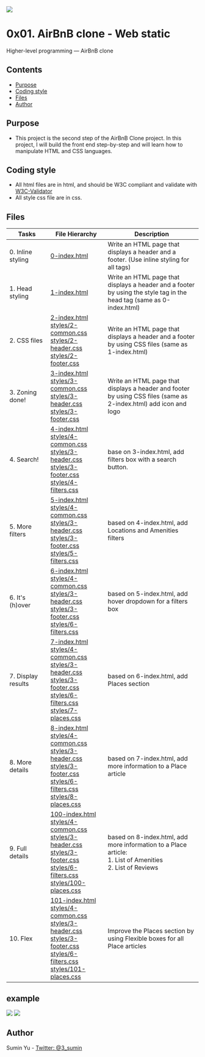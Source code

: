 <img src="https://www.holbertonschool.com/holberton-logo-twitter-card.png">

#  0x01. AirBnB clone - Web static
Higher-level programming ― AirBnB clone

## Contents
* [Purpose](https://github.com/sumin3/AirBnB_clone/tree/master/web_static#Purpose)
* [Coding style](https://github.com/sumin3/AirBnB_clone/tree/master/web_static#Coding-style)
* [Files](https://github.com/sumin3/AirBnB_clone/tree/master/web_static#Files)
* [Author](https://github.com/sumin3/AirBnB_clone/tree/master/web_static#author)

## Purpose
- This project is the second step of the AirBnB Clone project. In this project, I will build the front end step-by-step and will learn how to manipulate HTML and CSS languages.

## Coding style
- All html files are in html, and should be W3C compliant and validate with [W3C-Validator](https://github.com/holbertonschool/W3C-Validator)
- All style css file are in css.

## Files
|    Tasks  <img width=200/> | File Hierarchy <img width=200/> |   Description <img width=500/> |
|------------|-----------------|-------------
| 0. Inline styling | [0-index.html](0-index.html) | Write an HTML page that displays a header and a footer. (Use inline styling for all tags)
| 1. Head styling | [1-index.html](1-index.html) | Write an HTML page that displays a header and a footer by using the style tag in the head tag (same as 0-index.html)
| 2. CSS files | [2-index.html](2-index.html) <br />[styles/2-common.css](styles/2-common.css)<br /> [styles/2-header.css](styles/2-header.css)<br />[styles/2-footer.css](styles/2-footer.css)| Write an HTML page that displays a header and a footer by using CSS files (same as 1-index.html)
| 3. Zoning done! | [3-index.html](3-index.html) <br />[styles/3-common.css](styles/3-common.css)<br /> [styles/3-header.css](styles/3-header.css) <br />[styles/3-footer.css](styles/3-footer.css) | Write an HTML page that displays a header and footer by using CSS files (same as 2-index.html) add icon and logo
| 4. Search! | [4-index.html](4-index.html) <br />[styles/4-common.css](styles/4-common.css) <br />[styles/3-header.css](styles/3-header.css)<br />[styles/3-footer.css](styles/3-footer.css) <br />[styles/4-filters.css](styles/4-filters.css) | base on 3-index.html, add filters box with a search button.
| 5. More filters | [5-index.html](5-index.html) <br />[styles/4-common.css](styles/4-common.css) <br />[styles/3-header.css](styles/3-header.css) <br />[styles/3-footer.css](styles/3-footer.css) <br /> [styles/5-filters.css](styles/5-filters.css) | based on 4-index.html, add Locations and Amenities filters
| 6. It's (h)over | [6-index.html](6-index.html) <br />[styles/4-common.css](styles/4-common.css) <br />[styles/3-header.css](styles/3-header.css) <br />[styles/3-footer.css](styles/3-footer.css) <br />[styles/6-filters.css](styles/6-filters.css) |based on 5-index.html, add hover dropdown for a filters box
| 7. Display results | [7-index.html](7-index.html) <br />[styles/4-common.css](styles/4-common.css) <br />[styles/3-header.css](styles/3-header.css) <br />[styles/3-footer.css](styles/3-footer.css) <br />[styles/6-filters.css](styles/6-filters.css) <br />[styles/7-places.css](styles/7-places.css) | based on 6-index.html, add Places section
| 8. More details | [8-index.html](8-index.html) <br />[styles/4-common.css](styles/4-common.css) <br />[styles/3-header.css](styles/3-header.css) <br />[styles/3-footer.css](styles/3-footer.css) <br />[styles/6-filters.css](styles/6-filters.css) <br />[styles/8-places.css](styles/8-places.css) | based on 7-index.html, add more information to a Place article
|  9. Full details | [100-index.html](100-index.html) <br />[styles/4-common.css](styles/4-common.css) <br />[styles/3-header.css](styles/3-header.css)<br /> [styles/3-footer.css](styles/3-footer.css) <br />[styles/6-filters.css](styles/6-filters.css) <br />[styles/100-places.css](styles/100-places.css) | based on 8-index.html, add more information to a Place article: <br />1. List of Amenities <br />2. List of Reviews
| 10. Flex | [101-index.html](101-index.html) <br />[styles/4-common.css](styles/4-common.css) <br />[styles/3-header.css](styles/3-header.css) <br />[styles/3-footer.css](styles/3-footer.css) <br />[styles/6-filters.css](styles/6-filters.css) <br />[styles/101-places.css](styles/101-places.css) | Improve the Places section by using Flexible boxes for all Place articles

## example
<img src="https://s3.amazonaws.com/intranet-projects-files/holbertonschool-higher-level_programming+/268/8-index.png">
<img src="https://s3.amazonaws.com/intranet-projects-files/holbertonschool-higher-level_programming+/268/100-index.png">


## Author
Sumin Yu - [Twitter: @3_sumin](https://twitter.com/3_sumin)